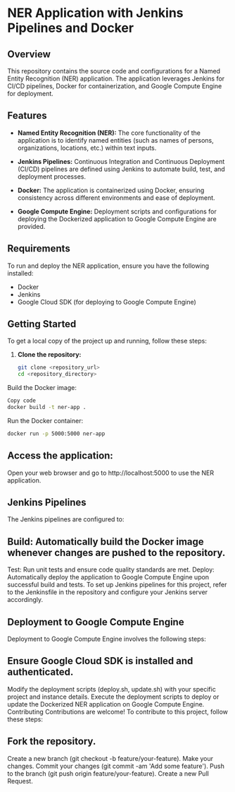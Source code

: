 # NER Application with Jenkins Pipelines and Docker

## Overview

This repository contains the source code and configurations for a Named Entity Recognition (NER) application. The application leverages Jenkins for CI/CD pipelines, Docker for containerization, and Google Compute Engine for deployment.

## Features

- **Named Entity Recognition (NER):** The core functionality of the application is to identify named entities (such as names of persons, organizations, locations, etc.) within text inputs.
  
- **Jenkins Pipelines:** Continuous Integration and Continuous Deployment (CI/CD) pipelines are defined using Jenkins to automate build, test, and deployment processes.
  
- **Docker:** The application is containerized using Docker, ensuring consistency across different environments and ease of deployment.
  
- **Google Compute Engine:** Deployment scripts and configurations for deploying the Dockerized application to Google Compute Engine are provided.

## Requirements

To run and deploy the NER application, ensure you have the following installed:

- Docker
- Jenkins
- Google Cloud SDK (for deploying to Google Compute Engine)

## Getting Started

To get a local copy of the project up and running, follow these steps:

1. **Clone the repository:**
   ```bash
   git clone <repository_url>
   cd <repository_directory>
   ```

Build the Docker image:

```bash
Copy code
docker build -t ner-app .
```

Run the Docker container:

```bash
docker run -p 5000:5000 ner-app
```
## Access the application:
Open your web browser and go to http://localhost:5000 to use the NER application.

## Jenkins Pipelines
The Jenkins pipelines are configured to:

## Build: Automatically build the Docker image whenever changes are pushed to the repository.
Test: Run unit tests and ensure code quality standards are met.
Deploy: Automatically deploy the application to Google Compute Engine upon successful build and tests.
To set up Jenkins pipelines for this project, refer to the Jenkinsfile in the repository and configure your Jenkins server accordingly.

## Deployment to Google Compute Engine
Deployment to Google Compute Engine involves the following steps:

## Ensure Google Cloud SDK is installed and authenticated.
Modify the deployment scripts (deploy.sh, update.sh) with your specific project and instance details.
Execute the deployment scripts to deploy or update the Dockerized NER application on Google Compute Engine.
Contributing
Contributions are welcome! To contribute to this project, follow these steps:

## Fork the repository.
Create a new branch (git checkout -b feature/your-feature).
Make your changes.
Commit your changes (git commit -am 'Add some feature').
Push to the branch (git push origin feature/your-feature).
Create a new Pull Request.
